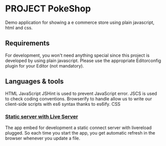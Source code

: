 # PROJECT PokeShop

Demo application for showing a e commerce store using plain javascript, html and css.

## Requirements
For development, you won't need anything special since this project is developed by using plain javascript. Please use the appropriate Editorconfig plugin for your Editor (not mandatory).

## Languages & tools
HTML
JavaScript
JSHint is used to prevent JavaScript error.
JSCS is used to check coding conventions.
Browserify to handle allow us to write our client-side scripts with es6 syntax thanks to es6ify.
CSS

### [Static server with Live Server](https://github.com/ritwickdey/vscode-live-server)
The app embed for development a static connect server with livereload plugged. So each time you start the app, you get automatic refresh in the browser whenever you update a file.